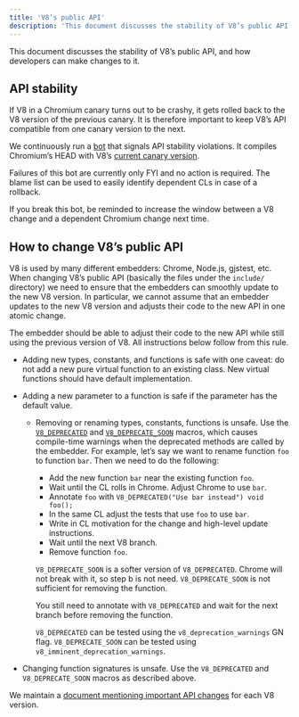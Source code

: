 ```yaml
---
title: 'V8’s public API'
description: 'This document discusses the stability of V8’s public API, and how developers can make changes to it.'
---
```

This document discusses the stability of V8’s public API, and how developers can make changes to it.

## API stability

If V8 in a Chromium canary turns out to be crashy, it gets rolled back to the V8 version of the previous canary. It is therefore important to keep V8’s API compatible from one canary version to the next.

We continuously run a [bot](https://ci.chromium.org/p/v8/builders/luci.v8.ci/Linux%20V8%20API%20Stability) that signals API stability violations. It compiles Chromium’s HEAD with V8’s [current canary version](https://chromium.googlesource.com/v8/v8/+/refs/heads/canary).

Failures of this bot are currently only FYI and no action is required. The blame list can be used to easily identify dependent CLs in case of a rollback.

If you break this bot, be reminded to increase the window between a V8 change and a dependent Chromium change next time.

## How to change V8’s public API

V8 is used by many different embedders: Chrome, Node.js, gjstest, etc. When changing V8’s public API (basically the files under the `include/` directory) we need to ensure that the embedders can smoothly update to the new V8 version. In particular, we cannot assume that an embedder updates to the new V8 version and adjusts their code to the new API in one atomic change.

The embedder should be able to adjust their code to the new API while still using the previous version of V8. All instructions below follow from this rule.

- Adding new types, constants, and functions is safe with one caveat: do not add a new pure virtual function to an existing class. New virtual functions should have default implementation.
- Adding a new parameter to a function is safe if the parameter has the default value.
  - Removing or renaming types, constants, functions is unsafe. Use the [`V8_DEPRECATED`](https://cs.chromium.org/chromium/src/v8/include/v8config.h?l=395&rcl=0425b20ad9a8ba38c2e0dd16e8814abb722bfdde) and [`V8_DEPRECATE_SOON`](https://cs.chromium.org/chromium/src/v8/include/v8config.h?l=403&rcl=0425b20ad9a8ba38c2e0dd16e8814abb722bfdde) macros, which causes compile-time warnings when the deprecated methods are called by the embedder. For example, let’s say we want to rename function `foo` to function `bar`. Then we need to do the following:
    - Add the new function `bar` near the existing function `foo`.
    - Wait until the CL rolls in Chrome. Adjust Chrome to use `bar`.
    - Annotate `foo` with `V8_DEPRECATED("Use bar instead") void foo();`
    - In the same CL adjust the tests that use `foo` to use `bar`.
    - Write in CL motivation for the change and high-level update instructions.
    - Wait until the next V8 branch.
    - Remove function `foo`.

    `V8_DEPRECATE_SOON` is a softer version of `V8_DEPRECATED`. Chrome will not break with it, so step b is not need. `V8_DEPRECATE_SOON` is not sufficient for removing the function.

    You still need to annotate with `V8_DEPRECATED` and wait for the next branch before removing the function.

    `V8_DEPRECATED` can be tested using the `v8_deprecation_warnings` GN flag.
    `V8_DEPRECATE_SOON` can be tested using `v8_imminent_deprecation_warnings`.

- Changing function signatures is unsafe. Use the `V8_DEPRECATED` and `V8_DEPRECATE_SOON` macros as described above.

We maintain a [document mentioning important API changes](https://docs.google.com/document/d/1g8JFi8T_oAE_7uAri7Njtig7fKaPDfotU6huOa1alds/edit) for each V8 version.
